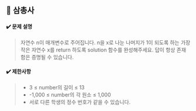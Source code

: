 ## :blue_book: 삼총사

#### :heavy_check_mark: 문제 설명 
> 자연수 n이 매개변수로 주어집니다. n을 x로 나눈 나머지가 1이 되도록 하는 가장 작은 자연수 x를 return 하도록 solution 함수를 완성해주세요. 답이 항상 존재함은 증명될 수 있습니다.

#### :heavy_check_mark: 제한사항
> * 3 ≤ number의 길이 ≤ 13
> * -1,000 ≤ number의 각 원소 ≤ 1,000
> * 서로 다른 학생의 정수 번호가 같을 수 있습니다.
